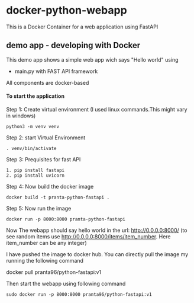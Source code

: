 # docker-python-webapp
This is a Docker Container for a web application using FastAPI

## demo app - developing with Docker

This demo app shows a simple web app wich says "Hello world" using 
- main.py with FAST API framework


All components are docker-based


#### To start the application

Step 1: Create virtual environment (I used linux commands.This might vary in windows)

    python3 -m venv venv

Step 2: start Virtual Environment 

    . venv/bin/activate

Step 3: Prequisites for fast API
    
    1. pip install fastapi
    2. pip install uvicorn

Step 4: Now build the docker image

	docker build -t pranta-python-fastapi .

Step 5: Now run the image

	docker run -p 8000:8000 pranta-python-fastapi

Now The webapp should say hello world in the url: http://0.0.0.0:8000/ (to see random items use http://0.0.0.0:8000/items/item_number. Here item_number can be any integer)

I have pushed the image to docker hub. You can directly pull the image my running the following command 
   
   docker pull pranta96/python-fastapi:v1
   
Then start the webapp using following command 

  `sudo docker run -p 8000:8000 pranta96/python-fastapi:v1`
